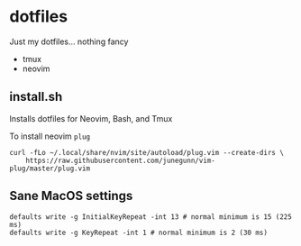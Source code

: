 dotfiles
========

Just my dotfiles... nothing fancy

 - tmux
 - neovim

install.sh
---
Installs dotfiles for Neovim, Bash, and Tmux

To install neovim `plug`
```
curl -fLo ~/.local/share/nvim/site/autoload/plug.vim --create-dirs \
    https://raw.githubusercontent.com/junegunn/vim-plug/master/plug.vim
```

Sane MacOS settings
---
```
defaults write -g InitialKeyRepeat -int 13 # normal minimum is 15 (225 ms)
defaults write -g KeyRepeat -int 1 # normal minimum is 2 (30 ms)
```
